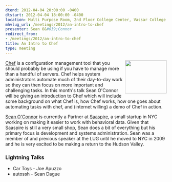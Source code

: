 ```yaml
---
dtend: 2012-04-04 20:00:00 -0400
dtstart: 2012-04-04 18:00:00 -0400
location: Multi Purpose Room, 2nd Floor College Center, Vassar College
mhvlug_url: /meetings/2012/an-intro-to-chef
presenter: Sean O&#039;Connor
redirect_from:
- /meetings/2012/an-intro-to-chef
title: An Intro to Chef
type: meeting
---
```



<img alt="" src="/sites/default/files/OC_Chef_Logo_small.png" style="float: right; width: 130px; height: 103px; " />[Chef](http://www.opscode.com/chef/) is a configuration management tool that you should probably be using if you have to manage more than a handful of servers. Chef helps system administrators automate much of their day-to-day work so they can then focus on more important and challenging tasks. In this month's talk Sean O'Connor will be giving an introduction to Chef which will include some background on what Chef is, how Chef works, how one goes about automating tasks with chef, and (internet willing) a demo of Chef in action.

[Sean O'Connor](http://www.seanoc.com/) is currently a Partner at [Saaspire](http://www.saaspire.com/), a small startup in NYC working on making it easier to work with behavioral data. Given that Saaspire is still a very small shop, Sean does a bit of everything but his primary focus is development and systems administration. Sean was a member of and previous speaker at the LUG until he moved to NYC in 2009 and he is very excited to be making a return to the Hudson Valley.

### Lightning Talks
- Car Toys - Joe Apuzzo
- autossh - Sean Dague